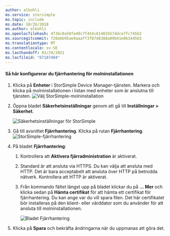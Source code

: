 ```yaml
---
author: alkohli
ms.service: storsimple
ms.topic: include
ms.date: 10/26/2018
ms.author: alkohli
ms.openlocfilehash: 473bc0a58fe49c7f454c81402b57ddce7fc745b2
ms.sourcegitcommit: f28ebb95ae9aaaff3f87d8388a09b41e0b3445b5
ms.translationtype: MT
ms.contentlocale: sv-SE
ms.lasthandoff: 03/29/2021
ms.locfileid: "67187404"
---
```

#### <a name="to-configure-remote-management-on-cloud-appliance"></a>Så här konfigurerar du fjärrhantering för molninstallationen

1. Klicka på **Enheter** i StorSimple Device Manager-tjänsten. Markera och klicka på molninstallationen i listan med enheter som är anslutna till tjänsten.
    ![Välj StorSimple-molninstallation](./media/storsimple-8000-configure-remote-management-http-device/sca-remote-manage1.png)

2. Öppna bladet **Säkerhetsinställningar** genom att gå till **Inställningar > Säkerhet**.

     ![Säkerhetsinställningar för StorSimple](./media/storsimple-8000-configure-remote-management-http-device/sca-remote-manage2.png)

3. Gå till avsnittet **Fjärrhantering**. Klicka på rutan **Fjärrhantering**.
     ![StorSimple-fjärrhantering](./media/storsimple-8000-configure-remote-management-http-device/sca-remote-manage3.png)

4. På bladet **Fjärrhantering**:

    1. Kontrollera att **Aktivera fjärradministration** är aktiverat.
    2. Standard är att ansluta via HTTPS. Du kan välja att ansluta med HTTP. Det är bara acceptabelt att ansluta över HTTP på betrodda nätverk. Kontrollera att HTTP är aktiverat.
    3. Från kommando fältet längst upp på bladet klickar du på **... Mer** och klicka sedan på **Hämta certifikat** för att hämta ett certifikat för fjärrhantering. Du kan ange var du vill spara filen. Det här certifikatet bör installeras på den klient- eller värddator som du använder för att ansluta till molninstallationen.

        ![Bladet Fjärrhantering](./media/storsimple-8000-configure-remote-management-http-device/sca-remote-manage4.png)
5. Klicka på **Spara** och bekräfta ändringarna när du uppmanas att göra det.